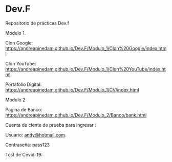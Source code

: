 # Dev.F
Repositorio de prácticas Dev.f 

Modulo 1. 

Clon Google: https://andreapinedam.github.io/Dev.F/Modulo_1/Clon%20Google/index.html

Clon YouTube: https://andreapinedam.github.io/Dev.F/Modulo_1/Clon%20YouTube/index.html

Portafolio Digital: https://andreapinedam.github.io/Dev.F/Modulo_1/CV/index.html

Modulo 2

Pagina de Banco: https://andreapinedam.github.io/Dev.F/Modulo_2/Banco/bank.html 

Cuenta de ciente de prueba para ingresar :

Usuario: andy@hotmail.com. 

Contraseña: pass123

Test de Covid-19:
